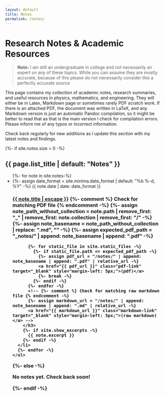 ```yaml
---
layout: default
title: Notes 
permalink: /notes/
---
```

# Research Notes & Academic Resources

> **Note:** I am still an undergraduate in college and not necessarily an expert on any of these topics. While you can assume they are mostly accurate, because of this please do not necessarily consider this a perfectly accurate source

This page contains my collection of academic notes, research summaries, and useful resources in physics, mathematics, and engineering. They will either be in Latex, Markdown page or sometimes rarely PDF scratch work. If there is an attached PDF, the document was written in LaTeX, and any Markdown version is just an automatic Pandoc compilation, so it might be better to read that as that is the main version I check for compilation errors. Please inform me of any typos or incorrect information.

Check back regularly for new additions as I update this section with my latest notes and findings.

<div class="home">
  {%- if site.notes.size > 0 -%}
    <h2 class="note-list-heading">{{ page.list_title | default: "Notes" }}</h2>
    <ul class="note-list">
      {%- for note in site.notes-%}
      <li>
        {%- assign date_format = site.minima.date_format | default: "%b %-d, %Y" -%}
        <span class="note-meta">{{ note.date | date: date_format }}</span>
        <h3>
          <a class="note-link" href="{{ note.url | relative_url }}" style="color: inherit; text-decoration: none;">
            <u>{{ note.title | escape }}</u>
          </a>
          {%- comment %} Check for matching PDF file {% endcomment -%}
          {%- assign note_path_without_collection = note.path | remove_first: "_" | remove_first: note.collection | remove_first: "/" -%}
          {%- assign note_basename = note_path_without_collection | replace: ".md", "" -%}
          {%- assign expected_pdf_path = "_notes/" | append: note_basename | append: ".pdf" -%}

          {%- for static_file in site.static_files -%}
            {%- if static_file.path == expected_pdf_path -%}
              {%- assign pdf_url = "/notes/" | append: note_basename | append: ".pdf" | relative_url -%}
              <a href="{{ pdf_url }}" class="pdf-link" target="_blank" style="margin-left: 5px;">(pdf)</a>
              {%- break -%}
            {%- endif -%}
          {%- endfor -%}
          <!-- {%- comment %} Check for matching raw markdown file {% endcomment -%}
          {%- assign markdown_url = "/notes/" | append: note_basename | append: ".md" | relative_url -%}
          <a href="{{ markdown_url }}" class="markdown-link" target="_blank" style="margin-left: 5px;">(raw markdown)</a> -->
        </h3>
        {%- if site.show_excerpts -%}
          {{ note.excerpt }}
        {%- endif -%}
      </li>
      {%- endfor -%}
    </ul>
  {%- else -%}
    <p>No notes yet. Check back soon!</p>
  {%- endif -%}
</div>
